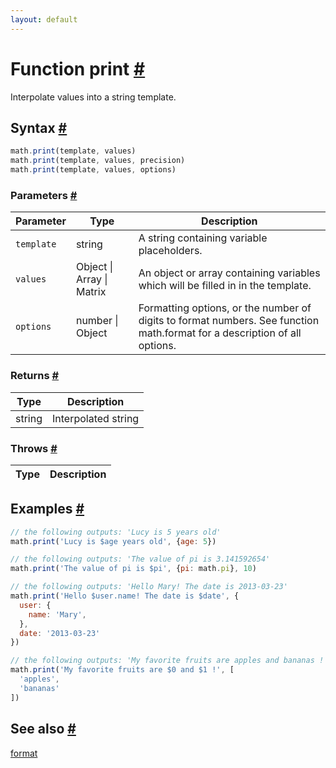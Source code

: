 ```yaml
---
layout: default
---
```


<!-- Note: This file is automatically generated from source code comments. Changes made in this file will be overridden. -->

<h1 id="function-print">Function print <a href="#function-print" title="Permalink">#</a></h1>

Interpolate values into a string template.


<h2 id="syntax">Syntax <a href="#syntax" title="Permalink">#</a></h2>

```js
math.print(template, values)
math.print(template, values, precision)
math.print(template, values, options)
```

<h3 id="parameters">Parameters <a href="#parameters" title="Permalink">#</a></h3>

Parameter | Type | Description
--------- | ---- | -----------
`template` | string | A string containing variable placeholders.
`values` | Object &#124; Array &#124; Matrix | An object or array containing variables which will be filled in in the template.
`options` | number &#124; Object | Formatting options, or the number of digits to format numbers. See function math.format for a description of all options.

<h3 id="returns">Returns <a href="#returns" title="Permalink">#</a></h3>

Type | Description
---- | -----------
string | Interpolated string


<h3 id="throws">Throws <a href="#throws" title="Permalink">#</a></h3>

Type | Description
---- | -----------


<h2 id="examples">Examples <a href="#examples" title="Permalink">#</a></h2>

```js
// the following outputs: 'Lucy is 5 years old'
math.print('Lucy is $age years old', {age: 5})

// the following outputs: 'The value of pi is 3.141592654'
math.print('The value of pi is $pi', {pi: math.pi}, 10)

// the following outputs: 'Hello Mary! The date is 2013-03-23'
math.print('Hello $user.name! The date is $date', {
  user: {
    name: 'Mary',
  },
  date: '2013-03-23'
})

// the following outputs: 'My favorite fruits are apples and bananas !'
math.print('My favorite fruits are $0 and $1 !', [
  'apples',
  'bananas'
])
```


<h2 id="see-also">See also <a href="#see-also" title="Permalink">#</a></h2>

[format](format.html)

